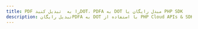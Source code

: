 ---title: PDF را به  تبدیل کنیدDOT، PDFA به DOT مبدل رایگان یا PHP SDKdescription: تبدیل رایگانPDFA به DOT با استفاده از PHP Cloud APIs & SDK همچنین اسناد PDF را در Cloud ایجاد، ویرایش و رندر کنید.---
